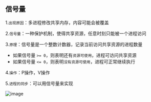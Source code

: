 ## 信号量

1.`出现原因`：多进程修改共享内存，内容可能会被覆盖

2.`信号量`：一种保护机制，使得共享资源，任意时刻只能被一个进程访问

3.`原理`：信号量是一个整数计数器，记录当前访问共享资源的进程数量

- 如果信号量 `>= 0`，则表明还有`资源可使用`，进程可访问共享资源
- 如果信号量 `<= 0`，则表明`没有资源可使用`，进程可正常继续执行

4.`操作`：P操作，V操作

5.`进程的同步`：可以用信号量来实现

![image](https://tva4.sinaimg.cn/large/0085EwgIgy1gtgobabpa4j60h00dlgmq02.jpg)

